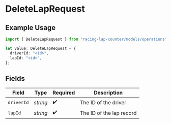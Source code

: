 # DeleteLapRequest

## Example Usage

```typescript
import { DeleteLapRequest } from "racing-lap-counter/models/operations";

let value: DeleteLapRequest = {
  driverId: "<id>",
  lapId: "<id>",
};
```

## Fields

| Field                    | Type                     | Required                 | Description              |
| ------------------------ | ------------------------ | ------------------------ | ------------------------ |
| `driverId`               | *string*                 | :heavy_check_mark:       | The ID of the driver     |
| `lapId`                  | *string*                 | :heavy_check_mark:       | The ID of the lap record |